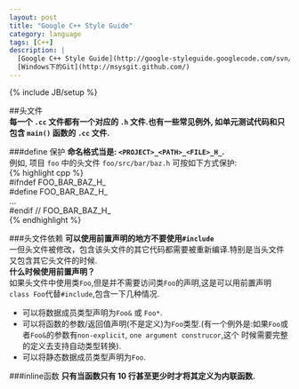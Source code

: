 ```yaml
---
layout: post
title: "Google C++ Style Guide"
category: language 
tags: [C++]
description: |
  [Google C++ Style Guide](http://google-styleguide.googlecode.com/svn/trunk/cppguide.xml) 学习笔记. 
  [Windows下的Git](http://msysgit.github.com/)
---
```

{% include JB/setup %}

##头文件  
**每一个 `.cc` 文件都有一个对应的 `.h` 文件.也有一些常见例外, 如单元测试代码和只包含 `main()` 函数的 `.cc` 文件.**    

###define 保护
**命名格式当是: `<PROJECT>_<PATH>_<FILE>_H_`.**  
例如, 项目 `foo` 中的头文件 `foo/src/bar/baz.h` 可按如下方式保护:  
{% highlight cpp %}  
    #ifndef FOO_BAR_BAZ_H_  
    #define FOO_BAR_BAZ_H_  
    …  
    #endif // FOO_BAR_BAZ_H_  
{% endhighlight %}

###头文件依赖
**可以使用前置声明的地方不要使用`#include`**  
一但头文件被修改，包含该头文件的其它代码都需要被重新编译.特别是当头文件又包含其它头文件的时候.  
**什么时候使用前置声明？**  
如果头文件中使用类`Foo`,但是并不需要访问类`Foo`的声明,这是可以用前置声明`class Foo`代替`#include`,包含一下几种情况.   
- 可以将数据成员类型声明为`Foo&` 或 `Foo*`.  
- 可以将函数的参数/返回值声明(不是定义)为`Foo`类型.(有一个例外是:如果`Foo`或者`Foo&`的参数有`non-explicit`, `one argument construcor`,这个
时候需要完整的定义去支持自动类型转换).    
- 可以将静态数据成员类型声明为`Foo`.  

###inline函数
**只有当函数只有 10 行甚至更少时才将其定义为内联函数.**

